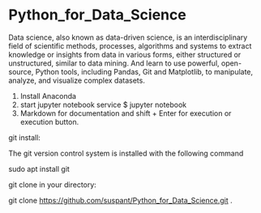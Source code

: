 # Python_for_Data_Science
Data science, also known as data-driven science, is an interdisciplinary field of scientific methods, processes, algorithms and systems to extract knowledge or insights from data in various forms, either structured or unstructured, similar to data mining. And learn to use powerful, open-source, Python tools, including Pandas, Git and Matplotlib, to manipulate, analyze, and visualize complex datasets.

1. Install Anaconda
2. start jupyter notebook service 
$  jupyter notebook
3. Markdown for documentation and  shift + Enter for execution or execution button.

git install:

The git version control system is installed with the following command

sudo apt install git

git clone in your directory:

git clone https://github.com/suspant/Python_for_Data_Science.git .
